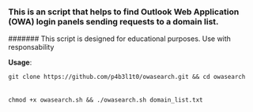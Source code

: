 ### This is an script that helps to find Outlook Web Application (OWA) login panels sending requests to a domain list.
####### This script is designed for educational purposes. Use with responsability

**Usage**: 

    git clone https://github.com/p4b3l1t0/owasearch.git && cd owasearch
  
  ######
  
    chmod +x owasearch.sh && ./owasearch.sh domain_list.txt
